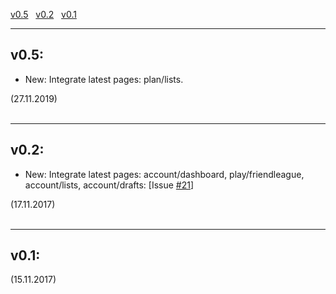 <a href="#v05" title="GC ad blocker (27.11.2019)">v0.5</a> &nbsp;
<a href="#v02" title="GC ad blocker (17.11.2017)">v0.2</a> &nbsp;
<a href="#v01" title="GC ad blocker (15.11.2017)">v0.1</a> &nbsp;

---
## v0.5:
<ul>
    <li>
        New: Integrate latest pages: plan/lists.<br>
    </li>
</ul> 
(27.11.2019)<br> 
<br>

---
## v0.2:
<ul>
<li>
New: Integrate latest pages: account/dashboard, play/friendleague, account/lists, account/drafts: [Issue <a href="https://github.com/2Abendsegler/GC_ad_blocker/issues/21">#21</a>]<br>
</li>
</ul> 
(17.11.2017)<br> 
<br>

---
## v0.1:
(15.11.2017)<br> 
<br>
